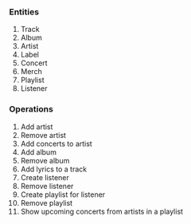 ### Entities

1. Track
2. Album
3. Artist
4. Label
5. Concert
6. Merch
7. Playlist
8. Listener

### Operations

1. Add artist
2. Remove artist
3. Add concerts to artist
4. Add album
5. Remove album
6. Add lyrics to a track
7. Create listener
8. Remove listener
9. Create playlist for listener
10. Remove playlist
11. Show upcoming concerts from artists in a playlist